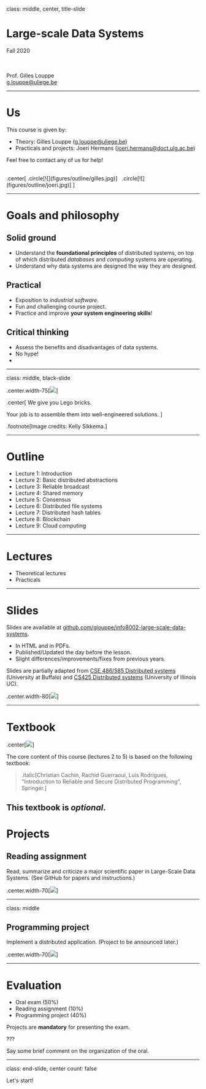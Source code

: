 class: middle, center, title-slide

# Large-scale Data Systems

Fall 2020

<br><br>
Prof. Gilles Louppe<br>
[g.louppe@uliege.be](g.louppe@uliege.be)

---

# Us

This course is given by:
- Theory: Gilles Louppe ([g.louppe@uliege.be](mailto:g.louppe@uliege.be))
- Practicals and projects: Joeri Hermans ([joeri.hermans@doct.ulg.ac.be](mailto:joeri.hermans@doct.ulg.ac.be))

Feel free to contact any of us for help!

<br>
.center[
.circle[![](figures/outline/gilles.jpg)] &nbsp;
.circle[![](figures/outline/joeri.jpg)]
]

---

# Goals and philosophy

## Solid ground

- Understand the **foundational principles** of distributed systems, on top of
which distributed *databases* and *computing* systems are operating.
- Understand why data systems are designed the way they are designed.

## Practical

- Exposition to *industrial software*.
- Fun and challenging course project.
- Practice and improve **your system engineering skills**!

## Critical thinking

- Assess the benefits and disadvantages of data systems.
- No hype!
- 
---

class: middle, black-slide

.center.width-75[![](./figures/outline/lego.jpg)]

.center[
We give you Lego bricks.

Your job is to assemble them into well-engineered solutions.
]

.footnote[Image credits: Kelly Sikkema.]


---

# Outline

- Lecture 1: Introduction
- Lecture 2: Basic distributed abstractions
- Lecture 3: Reliable broadcast
- Lecture 4: Shared memory
- Lecture 5: Consensus
- Lecture 6: Distributed file systems
- Lecture 7: Distributed hash tables
- Lecture 8: Blockchain
- Lecture 9: Cloud computing

---

# Lectures

- Theoretical lectures
- Practicals

---

# Slides

Slides are available at [github.com/glouppe/info8002-large-scale-data-systems](https://github.com/glouppe/info8002-large-scale-data-systems).
- In HTML and in PDFs.
- Published/Updated the day before the lesson.
- Slight differences/improvements/fixes from previous years.

Slides are partially adapted from [CSE 486/585 Distributed systems](https://www.cse.buffalo.edu/~stevko/courses/cse486/spring16/schedule.html) (University at Buffalo) and
[CS425 Distributed systems](https://courses.engr.illinois.edu/cs425/fa2017/lectures.html) (University of Illinois UC).

.center.width-80[![](figures/outline/slides.png)]

---

# Textbook

.center[![](figures/outline/textbook.jpg)]

The core content of this course (lectures 2 to 5) is based on the following textbook:

> .italic[Christian Cachin, Rachid Guerraoui, Luis Rodrigues, "Introduction to Reliable and Secure Distributed Programming", Springer.]

This textbook is *optional*.
---

# Projects

## Reading assignment

Read, summarize and criticize a major scientific paper in Large-Scale Data Systems.
(See GitHub for papers and instructions.)

.center.width-70[![](figures/outline/mr-paper.png)]

---

class: middle

## Programming project

Implement a distributed application. (Project to be announced later.)

.center.width-70[![](figures/outline/blockchain.png)]

---

# Evaluation

- Oral exam (50%)
- Reading assignment (10%)
- Programming project (40%)

Projects are **mandatory** for presenting the exam.

???

Say some brief comment on the organization of the oral.

---

class: end-slide, center
count: false

Let's start!

